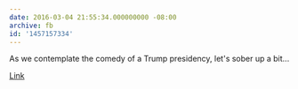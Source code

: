```yaml
---
date: 2016-03-04 21:55:34.000000000 -08:00
archive: fb
id: '1457157334'
---
```


As we contemplate the comedy of a Trump presidency, let's sober up a bit...

[Link](https://en.wikipedia.org/wiki/Gold_Codes)
